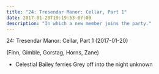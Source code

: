 ```yaml
---
title: "24: Tresendar Manor: Cellar, Part 1"
date: 2017-01-20T19:19:53-07:00
description: "In which a new member joins the party."
---
```


24: Tresendar Manor: Cellar, Part 1 (2017-01-20)

(Finn, Gimble, Gorstag, Horns, Zane)

- Celestial Bailey ferries Grey off into the night unknown
